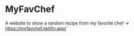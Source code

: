 # MyFavChef
A website to show a random recipe from my favorite chef -> https://myfavchef.netlify.app/
